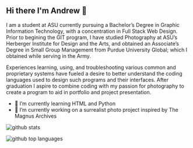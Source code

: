 ## Hi there I'm Andrew 👋

I am a student at ASU currently pursuing a Bachelor’s Degree in Graphic Information Technology, with a concentration in Full Stack Web Design. 
Prior to begining the GIT program, I have studied Photography at ASU’s Herberger Institute for Design and the Arts, and obtained an Associate’s Degree in Small Group Management from Purdue University Global; which I obtained while serving in the Army. 

Experiences learning, using, and troubleshooting various common and proprietary systems have fueled a desire to better understand the coding languages used to design such programs and their interfaces. After graduation I aspire to combine coding with my passion for photography to create a program to aid in portfolio and project presentation. 

- 🌱 I’m currently learning HTML and Python
- 🔭 I’m currently working on a surrealist photo project inspired by The Magnus Archives 

![github stats](https://github-readme-stats.vercel.app/api?username=acedlund&theme=midnight-purple&show_icons=true&hide_border=true&count_private=true) 

![github top languages](https://github-readme-stats.vercel.app/api/top-langs/?username=acedlund&theme=midnight-purple&show_icons=true&hide_border=true&layout=compact)
<!--
**acedlund/acedlund** is a ✨ _special_ ✨ repository because its `README.md` (this file) appears on your GitHub profile.

Here are some ideas to get you started:

- 🔭 I’m currently working on ...
- 🌱 I’m currently learning ...
- 👯 I’m looking to collaborate on ...
- 🤔 I’m looking for help with ...
- 💬 Ask me about ...
- 📫 How to reach me: ...
- 😄 Pronouns: ...
- ⚡ Fun fact: ...
-->
